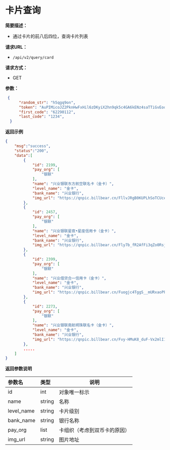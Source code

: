 # 卡片查询

**简要描述：**

- 通过卡片的前八后四位，查询卡片列表

**请求URL：**
- `/api/v2/query/card`

**请求方式：**
- GET

**参数：**
```json
 {
      "random_str": "h5qgq9on",
      "token": "AuPIMicoJZ2PknHwFxHil6zDKyiX2hn9qk5c4GA6kENz4saTTiGvEoq4wlYXP7WX",
      "first_code": "62290112",
      "last_code": "1234",
  }
```
 **返回示例**

```json
{
    "msg":"success",
    "status":"200",
    "data":[
        {
            "id": 2199,
			"pay_org": [
                "银联"
            ],
            "name": "兴业银联东方航空联名卡（金卡）",
			"level_name": "金卡",
			"bank_name": "兴业银行",
            "img_url": "https://qnpic.billbear.cn/FllvJRgB0KUPLhSoTCUceR5yDZz_"
        },
		{
            "id": 2457,
			"pay_org": [
                "银联"
            ],
            "name": "兴业银联星夜•星座信用卡（金卡）",
			"level_name": "金卡",
			"bank_name": "兴业银行",
            "img_url": "https://qnpic.billbear.cn/Fly7b_fR2AfFi3qZo0Rsj7YEeiD-"
        },
		{
            "id": 2399,
			"pay_org": [
                "银联"
            ],
            "name": "兴业借贷合一信用卡（金卡）",
			"level_name": "金卡",
			"bank_name": "兴业银行",
            "img_url": "https://qnpic.billbear.cn/Fuogjc4TggS__mURxaoPPWwfKIU3"
        },
        {
            "id": 2273,
			"pay_org": [
                "银联"
            ],
            "name": "兴业银联南航明珠联名卡（金卡）",
			"level_name": "金卡",
			"bank_name": "兴业银行",
            "img_url": "https://qnpic.billbear.cn/Fvy-HMuK8_duF-Vx2mlI1gAPZmJX"
        },
        .....
    ]
}
```

 **返回参数说明** 

|参数名|类型|说明|
|:-----  |:-----|-----   |
|id |int   |对象唯一标示  |
|name |string   |名称  |
|level_name |string   |卡片级别  |
|bank_name |string   |银行名称  |
|pay_org |list   |卡组织（考虑到双币卡的原因）  |
|img_url |string   |图片地址  |